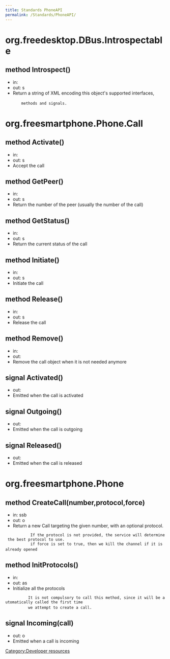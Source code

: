 ```yaml
---
title: Standards PhoneAPI
permalink: /Standards/PhoneAPI/
---
```


org.freedesktop.DBus.Introspectable
===================================

method Introspect()
-------------------

-   in:
-   out: s
-   Return a string of XML encoding this object's supported interfaces,

`       methods and signals.`
`       `

org.freesmartphone.Phone.Call
=============================

method Activate()
-----------------

-   in:
-   out: s
-   Accept the call

method GetPeer()
----------------

-   in:
-   out: s
-   Return the number of the peer (usually the number of the call)

method GetStatus()
------------------

-   in:
-   out: s
-   Return the current status of the call

method Initiate()
-----------------

-   in:
-   out: s
-   Initiate the call

method Release()
----------------

-   in:
-   out: s
-   Release the call

method Remove()
---------------

-   in:
-   out:
-   Remove the call object when it is not needed anymore

signal Activated()
------------------

-   out:
-   Emitted when the call is activated

signal Outgoing()
-----------------

-   out:
-   Emitted when the call is outgoing

signal Released()
-----------------

-   out:
-   Emitted when the call is released

org.freesmartphone.Phone
========================

method CreateCall(number,protocol,force)
----------------------------------------

-   in: ssb
-   out: o
-   Return a new Call targeting the given number, with an optional protocol.

`           If the protocol is not provided, the service will determine the best protocol to use.`
`           if force is set to true, then we kill the channel if it is already opened`
`       `

method InitProtocols()
----------------------

-   in:
-   out: as
-   Initialize all the protocols

`          It is not compulsory to call this method, since it will be automatically called the first time`
`          we attempt to create a call.`
`       `

signal Incoming(call)
---------------------

-   out: o
-   Emitted when a call is incoming

[Category:Developer resources](/Category:Developer_resources "wikilink")